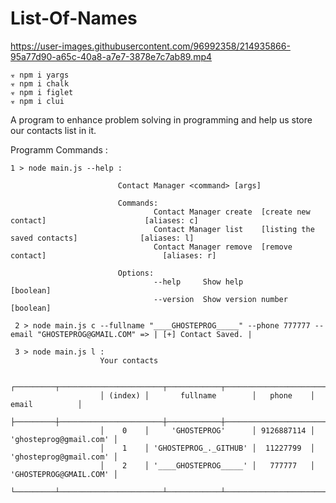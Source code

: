 # List-Of-Names



https://user-images.githubusercontent.com/96992358/214935866-95a77d90-a65c-40a8-a7e7-3878e7c7ab89.mp4

    ☣ npm i yargs
    ☣ npm i chalk
    ☣ npm i figlet
    ☣ npm i clui

A program to enhance problem solving in programming and help us store our contacts list in it.


Programm Commands :
              
    1 > node main.js --help :
                            
                            Contact Manager <command> [args]

                            Commands:
                                    Contact Manager create  [create new contact]                      [aliases: c]
                                    Contact Manager list    [listing the saved contacts]              [aliases: l]
                                    Contact Manager remove  [remove contact]                          [aliases: r]

                            Options:
                                    --help     Show help                                                 [boolean]
                                    --version  Show version number                                       [boolean]
              
     2 > node main.js c --fullname "____GHOSTEPROG_____" --phone 777777 --email "GHOSTEPROG@GMAIL.COM" => | [+] Contact Saved. |
              
     3 > node main.js l :
                        Your contacts

                        ┌─────────┬───────────────────────┬────────────┬────────────────────────┐
                        │ (index) │       fullname        │   phone    │         email          │
                        ├─────────┼───────────────────────┼────────────┼────────────────────────┤
                        │    0    │     'GHOSTEPROG'      │ 9126887114 │ 'ghosteprog@gmail.com' │
                        │    1    │ 'GHOSTEPROG_._GITHUB' │  11227799  │ 'ghosteprog@gmail.com' │
                        │    2    │ '____GHOSTEPROG_____' │   777777   │ 'GHOSTEPROG@GMAIL.COM' │
                        └─────────┴───────────────────────┴────────────┴────────────────────────┘
